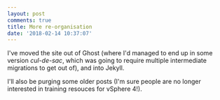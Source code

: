 ```yaml
---
layout: post
comments: true
title: More re-organisation
date: '2018-02-14 10:37:07'
---
```


I've moved the site out of Ghost (where I'd managed to end up in some version _cul-de-sac_, which was going to require multiple intermediate migrations to get out of), and into Jekyll.
<!--more-->
I'll also be purging some older posts (I'm sure people are no longer interested in training resouces for vSphere 4!).

